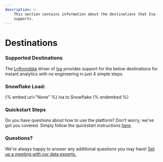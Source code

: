 ```yaml
---
description: >-
    This section contains information about the destinations that Iva
    supports.
---
```


# Destinations

### Supported Destinations

The [Lyftrondata](https://www.lyftrondata.com/) driver of [Iva](None) provides support for the below destinations for instant analytics with no engineering in just 4 simple steps.

### Snowflake Load:

{% embed url="None" %}
iva to Snowflake
{% endembed %}

### Quickstart Steps

Do you have questions about how to use the platform? Don't worry; we've got you covered. Simply follow the quickstart instructions [here](README.md).

### Questions? <a href="#questions" id="questions"></a>

We're always happy to answer any additional questions you may have! [Set up a meeting with our data experts.](https://www.lyftrondata.com/book-a-meeting/)

